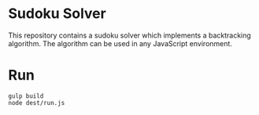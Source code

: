 # Sudoku Solver

This repository contains a sudoku solver which implements a backtracking algorithm. The algorithm can be used in any JavaScript environment.

# Run

```
gulp build
node dest/run.js
```
